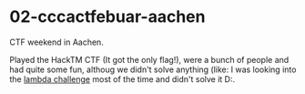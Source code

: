 # 02-cccactfebuar-aachen

CTF weekend in Aachen.

Played the HackTM CTF (It got the only flag!), were a bunch of people and had quite some fun, althoug we didn't solve anything (like: I was looking into the [lambda challenge](https://github.com/hanemile/lambda) most of the time and didn't solve it D:.
